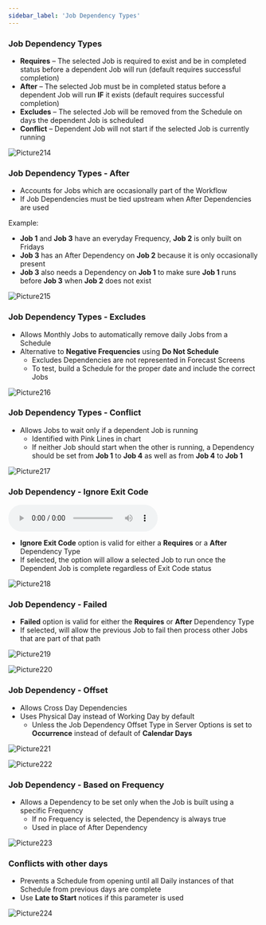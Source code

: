 ```yaml
---
sidebar_label: 'Job Dependency Types'
---
```


### Job Dependency Types

<!--
<audio controls="controls">
  <source type="audio/mp3" src="audiobasic/JobDependencyTypes.mp3"></source>
  <p>Your browser does not support the audio element.</p>
</audio>
-->

* **Requires** – The selected Job is required to exist and be in completed status before a dependent Job will run (default requires successful completion)
* **After** – The selected Job must be in completed status before a dependent Job will run **IF** it exists (default requires successful completion)
* **Excludes** – The selected Job will be removed from the Schedule on days the dependent Job is scheduled
* **Conflict** – Dependent Job will not start if the selected Job is currently running

![Picture214](/imgbasic/214.png)

### Job Dependency Types - **After**

<!--
<audio controls="controls">
  <source type="audio/mp3" src="audiobasic/JobDependencyTypesAfter.mp3"></source>
  <p>Your browser does not support the audio element.</p>
</audio>
-->

* Accounts for Jobs which are occasionally part of the Workflow
* If Job Dependencies must be tied upstream when After Dependencies are used

Example:

* **Job 1** and **Job 3** have an everyday Frequency, **Job 2** is only built on Fridays
* **Job 3** has an After Dependency on **Job 2** because it is only occasionally present
* **Job 3** also needs a Dependency on **Job 1** to make sure **Job 1** runs before **Job 3** when **Job 2** does not exist

![Picture215](/imgbasic/215.png)

### Job Dependency Types - **Excludes**

<!--
<audio controls="controls">
  <source type="audio/mp3" src="audiobasic/JobDependencyTypesExcludes.mp3"></source>
  <p>Your browser does not support the audio element.</p>
</audio>
-->

* Allows Monthly Jobs to automatically remove daily Jobs from a Schedule
* Alternative to **Negative Frequencies** using **Do Not Schedule**
  * Excludes Dependencies are not represented in Forecast Screens
  * To test, build a Schedule for the proper date and include the correct Jobs

![Picture216](/imgbasic/216.png)

### Job Dependency Types - **Conflict**

<!--
<audio controls="controls">
  <source type="audio/mp3" src="audiobasic/JobDependencyTypesConflict.mp3"></source>
  <p>Your browser does not support the audio element.</p>
</audio>
-->

* Allows Jobs to wait only if a dependent Job is running
  * Identified with Pink Lines in chart 
  * If neither Job should start when the other is running, a Dependency should be set from **Job 1** to **Job 4** as well as from **Job 4** to **Job 1**

![Picture217](/imgbasic/217.png)

### Job Dependency - **Ignore Exit Code**

<audio controls="controls">
  <source type="audio/mp3" src="audiobasic/JobDependencyIgnoreExitCode.mp3"></source>
  <p>Your browser does not support the audio element.</p>
</audio>

* **Ignore Exit Code** option is valid for either a **Requires** or a **After** Dependency Type
* If selected, the option will allow a selected Job to run once the Dependent Job is complete regardless of Exit Code status

![Picture218](/imgbasic/218.png)

### Job Dependency - **Failed**

<!--
<audio controls="controls">
  <source type="audio/mp3" src="audiobasic/JobDependencyFailed.mp3"></source>
  <p>Your browser does not support the audio element.</p>
</audio>
-->

* **Failed** option is valid for either the **Requires** or **After** Dependency Type
* If selected, will allow the previous Job to fail then process other Jobs that are part of that path

![Picture219](/imgbasic/219.png)

![Picture220](/imgbasic/220.png) 

### Job Dependency - **Offset**

<!--
<audio controls="controls">
  <source type="audio/mp3" src="audiobasic/JobDependencyOffset.mp3"></source>
  <p>Your browser does not support the audio element.</p>
</audio>
-->

* Allows Cross Day Dependencies
* Uses Physical Day instead of Working Day by default
  * Unless the Job Dependency Offset Type in Server Options is set to **Occurrence** instead of default of **Calendar Days**

![Picture221](/imgbasic/221.png)

![Picture222](/imgbasic/222.png) 

### Job Dependency - **Based on Frequency**

<!--
<audio controls="controls">
  <source type="audio/mp3" src="audiobasic/JobDependencyBasedOnFrequency.mp3"></source>
  <p>Your browser does not support the audio element.</p>
</audio>
-->

* Allows a Dependency to be set only when the Job is built using a specific Frequency 
  * If no Frequency is selected, the Dependency is always true
  * Used in place of After Dependency

![Picture223](/imgbasic/223.png) 

### Conflicts with other days

* Prevents a Schedule from opening until all Daily instances of that Schedule from previous days are complete
* Use **Late to Start** notices if this parameter is used

![Picture224](/imgbasic/224.png)